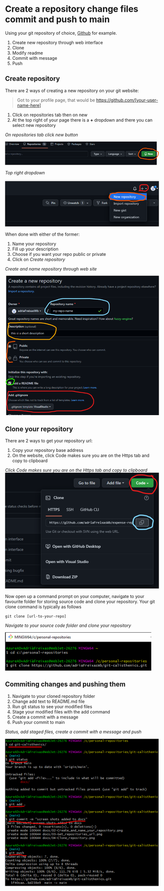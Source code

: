 # Create a repository change files commit and push to main

Using your git repository of choice, [Github](https://github.com/) for example.
1. Create new repository through web interface
2. Clone
3. Modify readme 
4. Commit with message
5. Push

## Create repository

There are 2 ways of creating a new repository on your git website:
> Got to your profile page, that would be https://github.com/[your-user-name-here]

1. Click on repositories tab then on new
2. At the top right of your page there is a **+** dropdown and there you can select new repository

*On repositories tab click new button*

![alt text](/docs/imgs/00-Create_from_repositories_tab.PNG "Create from repository's tab")


*Top right dropdown*

![alt text](/docs/imgs/01-Create_repo_from_profile_dropdown.png "Create from add drop down beside profile")

When done with either of the former:

1. Name your repository
2. Fill up your description
3. Choose if you want your repo public or private
4. Click on *Create repository*


*Create and name repository through web site*


![alt text](/docs/imgs/02-Create_and_name_your_repository.png "Create and name repository")

## Clone your repository

There are 2 ways to get your repository url:
1. Copy your repository base address
2. On the website, click Code makes sure you are on the Https tab and copy to clipboard

*Click Code makes sure you are on the Https tab and copy to clipboard*
![alt text](/docs/imgs/03-Get_repositories_url.png "Get repository url")

Now open up a command prompt on your computer, navigate to your favourite folder for storing source code and clone your repository. Your git clone command is typically
as follows

```
git clone [url-to-your-repo]
```

*Navigate to your source code folder and clone your repository*

![alt text](/docs/imgs/04-Clone_repository.png "Clone your repository")

## Commiting changes and pushing them

1. Navigate to your cloned repository folder
2. Change add text to README.md file
3. Run git status to see your modified files
4. Stage your modified files with the add command
5. Create a commit with a message
6. Push your commit to main

*Status, add staged files, create a commit with a message and push*

![alt text](/docs/imgs/05-git_staus_commit_push.PNG "Status, stage, commit with message and push")

